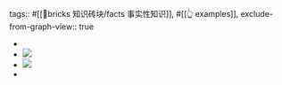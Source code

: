 tags:: #[[🧱bricks 知识砖块/facts 事实性知识]], #[[👆 examples]],
exclude-from-graph-view:: true

-
- ![](https://img.candobear.com/202312221404641.png)
- ![](https://img.candobear.com/202312221404591.png)
-